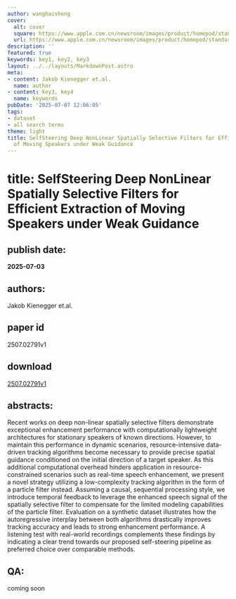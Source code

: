 ```yaml
---
author: wanghaisheng
cover:
  alt: cover
  square: https://www.apple.com.cn/newsroom/images/product/homepod/standard/Apple-HomePod-hero-230118_big.jpg.large_2x.jpg
  url: https://www.apple.com.cn/newsroom/images/product/homepod/standard/Apple-HomePod-hero-230118_big.jpg.large_2x.jpg
description: ''
featured: true
keywords: key1, key2, key3
layout: ../../layouts/MarkdownPost.astro
meta:
- content: Jakob Kienegger et.al.
  name: author
- content: key3, key4
  name: keywords
pubDate: '2025-07-07 12:06:05'
tags:
- dataset
- all search terms
theme: light
title: SelfSteering Deep NonLinear Spatially Selective Filters for Efficient Extraction
  of Moving Speakers under Weak Guidance
---
```


# title: SelfSteering Deep NonLinear Spatially Selective Filters for Efficient Extraction of Moving Speakers under Weak Guidance 
## publish date: 
**2025-07-03** 
## authors: 
  Jakob Kienegger et.al. 
## paper id
2507.02791v1
## download
[2507.02791v1](http://arxiv.org/abs/2507.02791v1)
## abstracts:
Recent works on deep non-linear spatially selective filters demonstrate exceptional enhancement performance with computationally lightweight architectures for stationary speakers of known directions. However, to maintain this performance in dynamic scenarios, resource-intensive data-driven tracking algorithms become necessary to provide precise spatial guidance conditioned on the initial direction of a target speaker. As this additional computational overhead hinders application in resource-constrained scenarios such as real-time speech enhancement, we present a novel strategy utilizing a low-complexity tracking algorithm in the form of a particle filter instead. Assuming a causal, sequential processing style, we introduce temporal feedback to leverage the enhanced speech signal of the spatially selective filter to compensate for the limited modeling capabilities of the particle filter. Evaluation on a synthetic dataset illustrates how the autoregressive interplay between both algorithms drastically improves tracking accuracy and leads to strong enhancement performance. A listening test with real-world recordings complements these findings by indicating a clear trend towards our proposed self-steering pipeline as preferred choice over comparable methods.
## QA:
coming soon

